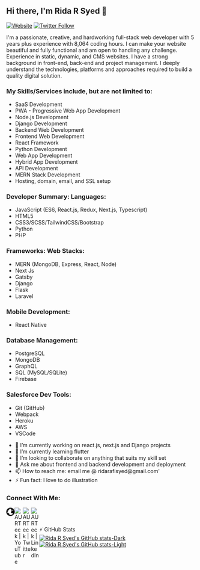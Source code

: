 ## Hi there, I'm Rida R Syed 👋

[![Website](https://img.shields.io/website?label=aurteck.com&style=for-the-badge&url=https%3A%2F%2Ftuomokankaanpaa.com)](https://aurteck.com)
[![Twitter Follow](https://img.shields.io/twitter/follow/tumee?color=1DA1F2&logo=twitter&style=for-the-badge)](https://www.linkedin.com/company/aurtecks/)

I'm a passionate, creative, and hardworking full-stack web developer with 5 years plus experience with 8,064 coding hours. I can make your website beautiful and fully functional and am open to handling any challenge. Experience in static, dynamic, and CMS websites. I have a strong background in front-end, back-end and project management. I deeply understand the technologies, platforms and approaches required to build a quality digital solution.

### My Skills/Services include, but are not limited to:
<ul>
  <li> SaaS Development </li>
   <li> PWA - Progressive Web App Development</li>
   <li> Node.js Development</li>
   <li> Django Development</li>
   <li> Backend Web Development</li>
   <li> Frontend Web Development</li>
   <li> React Framework</li>
   <li> Python Development</li>
   <li> Web App Development</li>
   <li> Hybrid App Development</li>
   <li> API Development</li>
   <li> MERN Stack Development</li>
   <li> Hosting, domain, email, and SSL setup</li>
</ul>

### Developer Summary: Languages:
<ul>
    <li> JavaScript (ES6, React.js, Redux, Next.js, Typescript)</li>
    <li> HTML5</li>
    <li> CSS3/SCSS/TailwindCSS/Bootstrap</li>
    <li> Python</li>
    <li> PHP </li>
</ul>

### Frameworks: Web Stacks:
<ul>
    <li> MERN (MongoDB, Express, React, Node)</li>
  <li> Next Js </li>
  <li> Gatsby</li>
    <li> Django</li>
    <li> Flask</li>
    <li> Laravel </li>
    
</ul>

### Mobile Development:
<ul>
  <li> React Native</li>
</ul>

### Database Management:
<ul>
    <li> PostgreSQL</li>
    <li> MongoDB</li>
    <li> GraphQL</li>
    <li> SQL (MySQL/SQLite)</li>
    <li> Firebase</li>
</ul>

### Salesforce Dev Tools:
<ul>
    <li> Git (GitHub)</li>
    <li> Webpack</li>
    <li> Heroku</li>
    <li> AWS</li>
    <li> VSCode</li>
</ul>

<ul>
  <li> 🔭 I’m currently working on react.js, next.js and Django projects</li>
  <li> 🌱 I’m currently learning flutter</li>
  <li> 👯 I’m looking to collaborate on anything that suits my skill set</li>
  <li> 💬 Ask me about frontend and backend development and deployment</li>
  <li> 📫 How to reach me: email me @ ridarafisyed@gmail.com'</li>
  <li> ⚡ Fun fact: I love to do illustration</li>
</ul>

### Connect With Me:

[<img align="left" alt="aurteck.com" width="22px" src="https://raw.githubusercontent.com/iconic/open-iconic/master/svg/globe.svg" />][website]
[<img align="left" alt="AURTeck | YouTube" width="22px" src="https://cdn.jsdelivr.net/npm/simple-icons@v3/icons/youtube.svg" />][youtube]
[<img align="left" alt="AURTeck | Twitter" width="22px" src="https://cdn.jsdelivr.net/npm/simple-icons@v3/icons/twitter.svg" />][twitter]
[<img align="left" alt="AURTeck | LinkedIn" width="22px" src="https://cdn.jsdelivr.net/npm/simple-icons@v3/icons/linkedin.svg" />][linkedin]


<!-- ### 📕 Latest Blog Posts -->

<!-- BLOG-POST-LIST:START -->
<!-- - [Want FASTER build time with Next.js? DO THIS! ⚡](https://dev.to/tumee/want-faster-build-time-with-nextjs-do-this-39lc)
- [Underrated Next.js feature 🤯](https://dev.to/tumee/underrated-nextjs-feature-56ii)
- [If you use React, DO THIS!](https://dev.to/tumee/if-you-use-react-do-this-gh8)
- [Working on my Next.js Crash Course 📚](https://dev.to/tumee/working-on-my-nextjs-crash-course-4nch)
- [Week full of Next.js](https://dev.to/tumee/week-full-of-nextjs-37di) -->
<!-- BLOG-POST-LIST:END -->
<!-- 
➡️ [more blog posts...][blog]


### 📺 Latest YouTube Videos -->

<!-- YOUTUBE:START -->
<!-- - [Coding Next.js - Day in the Life of a Software Engineer - First Person View](https://www.youtube.com/watch?v=b3MoM7VSEaM)
- [Next.js Protected API Routes &lpar;with NextAuth&rpar;](https://www.youtube.com/watch?v=BXyDKfIe-es)
- [Day in the Life of a Software Engineer - First Person View - Coding in another office 👨‍💻](https://www.youtube.com/watch?v=wv4qJQkIp_w)
- [Day in the Life of a Software Engineer - First Person View - Working in Finland](https://www.youtube.com/watch?v=HVt8JkAHJiU)
- [Next.js 13 - How to add Authentication &lpar;app folder&rpar;](https://www.youtube.com/watch?v=DfIDr2jCkHo) -->
<!-- YOUTUBE:END -->
<!-- 
➡️ [more videos...][youtube]

 -->
<br/>

<br/>

:zap: GitHub Stats
<br/>
[![Rida R Syed's GitHub stats-Dark](https://github-readme-stats.vercel.app/api?username=ridarafisyed&show_icons=true&theme=dark#gh-dark-mode-only)](https://github.com/ridarafisyed/github-readme-stats#gh-dark-mode-only)
[![Rida R Syed's GitHub stats-Light](https://github-readme-stats.vercel.app/api?username=ridarafisyed&show_icons=true&theme=default#gh-light-mode-only)](https://github.com/ridarafisyed/github-readme-stats#gh-light-mode-only)

[website]: https://aurteck.com
[blog]: https://www.linkedin.com/pulse/streamline-your-software-delivery-navigating-phases-devops-rida-syed/?trackingId=M6Rq3lE6RmSfGJMy8A2PQA%3D%3D
[twitter]: https://twitter.com/AURTecks
[youtube]: https://www.youtube.com/@theprogramingninja
[linkedin]: https://www.linkedin.com/company/aurtecks/


<!--
**ridarafisyed/ridarafisyed** is a ✨ _special_ ✨ repository because its `README.md` (this file) appears on your GitHub profile.

Here are some ideas to get you started:


🤔 I’m looking for help with ...

😄 Pronouns: ...

-->
